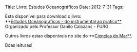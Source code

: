 Title: Livro: Estudos Oceanográficos
Date: 2012-7-31
Tags: 

Esta disponivel para download o livro:  
**[Estudos Oceanograficos - do instrumental ao pratico**](http://www.oceano.furg.br/sistema/upload_php/estudos_oceanograficos.pdf)  
Organizado pelo Professor Danilo Calazans - FURG.  
  
Outros livros estao disponiveis no site do **[Ciencias do Mar**](http://www.cdmb.furg.br/).  
  
Boas leituras! 
